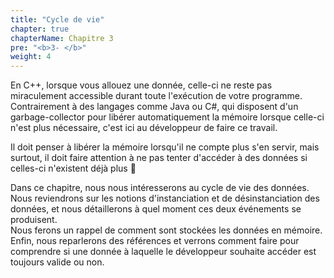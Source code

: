 ```yaml
---
title: "Cycle de vie"
chapter: true
chapterName: Chapitre 3
pre: "<b>3- </b>"
weight: 4
---
```


En C++, lorsque vous allouez une donnée, celle-ci ne reste pas miraculement accessible durant toute l'exécution de votre programme.  
Contrairement à des langages comme Java ou C#, qui disposent d'un garbage-collector pour libérer automatiquement la mémoire lorsque celle-ci n'est plus nécessaire, c'est ici au développeur de faire ce travail.

Il doit penser à libérer la mémoire lorsqu'il ne compte plus s'en servir, mais surtout, il doit faire attention à ne pas tenter d'accéder à des données si celles-ci n'existent déjà plus 😬

Dans ce chapitre, nous nous intéresserons au cycle de vie des données.  
Nous reviendrons sur les notions d'instanciation et de désinstanciation des données, et nous détaillerons à quel moment ces deux événements se produisent.  
Nous ferons un rappel de comment sont stockées les données en mémoire.  
Enfin, nous reparlerons des références et verrons comment faire pour comprendre si une donnée à laquelle le développeur souhaite accéder est toujours valide ou non.
